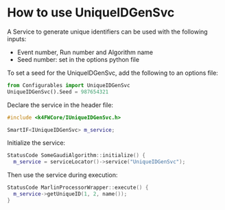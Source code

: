 <!--
Copyright (c) 2014-2023 Key4hep-Project.

This file is part of Key4hep.
See https://key4hep.github.io/key4hep-doc/ for further info.

Licensed under the Apache License, Version 2.0 (the "License");
you may not use this file except in compliance with the License.
You may obtain a copy of the License at

    http://www.apache.org/licenses/LICENSE-2.0

Unless required by applicable law or agreed to in writing, software
distributed under the License is distributed on an "AS IS" BASIS,
WITHOUT WARRANTIES OR CONDITIONS OF ANY KIND, either express or implied.
See the License for the specific language governing permissions and
limitations under the License.
-->
# How to use UniqueIDGenSvc

A Service to generate unique identifiers can be used with the following inputs:
- Event number, Run number and Algorithm name
- Seed number: set in the options python file

To set a seed for the UniqueIDGenSvc, add the following to an options file:

```python
from Configurables import UniqueIDGenSvc
UniqueIDGenSvc().Seed = 987654321
```

Declare the service in the header file:

```cpp
#include <k4FWCore/IUniqueIDGenSvc.h>

SmartIF<IUniqueIDGenSvc> m_service;
```

Initialize the service:

```cpp
StatusCode SomeGaudiAlgorithm::initialize() {
  m_service = serviceLocator()->service("UniqueIDGenSvc");
```

Then use the service during execution:

```cpp
StatusCode MarlinProcessorWrapper::execute() {
  m_service->getUniqueID(1, 2, name());
}
```

